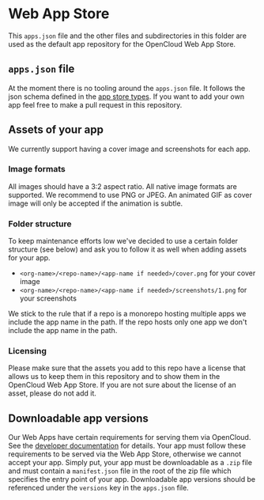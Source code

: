 # Web App Store

This `apps.json` file and the other files and subdirectories in this folder are used as the default
app repository for the OpenCloud Web App Store.

## `apps.json` file

At the moment there is no tooling around the `apps.json` file. It follows the json schema defined in
the [app store types](https://github.com/opencloud-eu/web/blob/main/packages/web-app-app-store/src/types.ts).
If you want to add your own app feel free to make a pull request in this repository.

## Assets of your app

We currently support having a cover image and screenshots for each app.

### Image formats

All images should have a 3:2 aspect ratio. All native image formats are supported. We recommend to use PNG or JPEG.
An animated GIF as cover image will only be accepted if the animation is subtle.

### Folder structure

To keep maintenance efforts low we've decided to use a certain folder structure (see below) and ask you to follow it
as well when adding assets for your app.

- `<org-name>/<repo-name>/<app-name if needed>/cover.png` for your cover image
- `<org-name>/<repo-name>/<app-name if needed>/screenshots/1.png` for your screenshots

We stick to the rule that if a repo is a monorepo hosting multiple apps we include the app name in the path. If the repo
hosts only one app we don't include the app name in the path.

### Licensing

Please make sure that the assets you add to this repo have a license that allows us to keep them in this repository
and to show them in the OpenCloud Web App Store. If you are not sure about the license of an asset, please do not add it.

## Downloadable app versions

Our Web Apps have certain requirements for serving them via OpenCloud. See the
[developer documentation](https://docs.opencloud.eu/services/web/#web-apps) for details. Your app must follow
these requirements to be served via the Web App Store, otherwise we cannot accept your app. Simply put,
your app must be downloadable as a `.zip` file and must contain a `manifest.json` file in the root of the zip file
which specifies the entry point of your app. Downloadable app versions should be referenced under the `versions` key
in the `apps.json` file.
